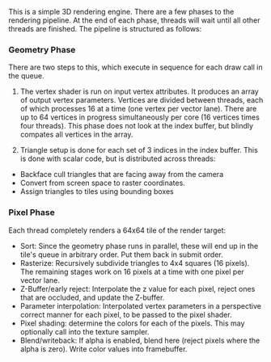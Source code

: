 This is a simple 3D rendering engine. There are a few phases to the 
rendering pipeline. At the end of each phase, threads will  wait until 
all other threads are finished. The pipeline is structured as follows:

### Geometry Phase
There are two steps to this, which execute in sequence for each draw call
in the queue.

1. The vertex shader is run on input vertex attributes.  It produces 
an array of output vertex parameters.  Vertices are divided between threads, 
each of which processes 16 at a time (one vertex per vector lane). There are 
up to 64 vertices in progress simultaneously per core (16 vertices times 
four threads). This phase does not look at the index buffer, but blindly 
compates all vertices in the array.

2. Triangle setup is done for each set of 3 indices in the index buffer.  This
is done with scalar code, but is distributed across threads:

 - Backface cull triangles that are facing away from the camera
 - Convert from screen space to raster coordinates. 
 - Assign triangles to tiles using bounding boxes

### Pixel Phase
Each thread completely renders a 64x64 tile of the render target:

- Sort: Since the geometry phase runs in parallel, these will end up in the tile's 
  queue in arbitrary order. Put them back in submit order.
- Rasterize: Recursively subdivide triangles to 4x4 squares (16 pixels). The 
  remaining stages work on 16 pixels at a time with one pixel per vector lane.
- Z-Buffer/early reject: Interpolate the z value for each pixel, reject ones 
  that are occluded, and update the Z-buffer.
- Parameter interpolation: Interpolated vertex parameters in a perspective 
  correct manner for each pixel, to be passed to the pixel shader.
- Pixel shading: determine the colors for each of the pixels. This may
  optionally call into the texture sampler.
- Blend/writeback: If alpha is enabled, blend here (reject pixels where the 
  alpha is zero). Write color values into framebuffer.


